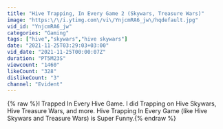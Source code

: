 ```yaml
---
title: "Hive Trapping, In Every Game 2 (Skywars, Treasure Wars)"
image: "https:\/\/i.ytimg.com\/vi\/YnjcmRA6_jw\/hqdefault.jpg"
vid_id: "YnjcmRA6_jw"
categories: "Gaming"
tags: ["hive","skywars","hive skywars"]
date: "2021-11-25T03:29:03+03:00"
vid_date: "2021-11-25T00:00:07Z"
duration: "PT5M23S"
viewcount: "1460"
likeCount: "328"
dislikeCount: "3"
channel: "Evident"
---
```

{% raw %}I Trapped In Every Hive Game. I did Trapping on Hive Skywars, Hive Treasure Wars, and more. Hive Trapping In Every Game (like Hive Skywars and Treasure Wars) is Super Funny.{% endraw %}
